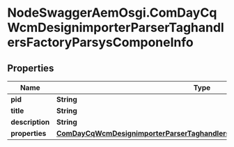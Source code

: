 # NodeSwaggerAemOsgi.ComDayCqWcmDesignimporterParserTaghandlersFactoryParsysComponeInfo

## Properties

Name | Type | Description | Notes
------------ | ------------- | ------------- | -------------
**pid** | **String** |  | [optional] 
**title** | **String** |  | [optional] 
**description** | **String** |  | [optional] 
**properties** | [**ComDayCqWcmDesignimporterParserTaghandlersFactoryParsysComponeProperties**](ComDayCqWcmDesignimporterParserTaghandlersFactoryParsysComponeProperties.md) |  | [optional] 



